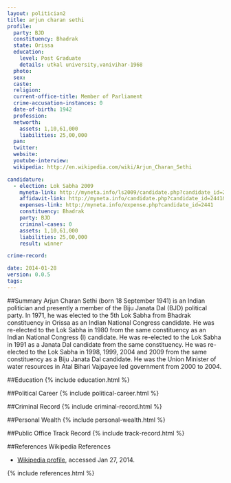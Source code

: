 ```yaml
---
layout: politician2
title: arjun charan sethi
profile: 
  party: BJD
  constituency: Bhadrak
  state: Orissa
  education: 
    level: Post Graduate
    details: utkal university,vanivihar-1968
  photo: 
  sex: 
  caste: 
  religion: 
  current-office-title: Member of Parliament
  crime-accusation-instances: 0
  date-of-birth: 1942
  profession: 
  networth: 
    assets: 1,10,61,000
    liabilities: 25,00,000
  pan: 
  twitter: 
  website: 
  youtube-interview: 
  wikipedia: http://en.wikipedia.com/wiki/Arjun_Charan_Sethi

candidature: 
  - election: Lok Sabha 2009
    myneta-link: http://myneta.info/ls2009/candidate.php?candidate_id=2441
    affidavit-link: http://myneta.info/candidate.php?candidate_id=2441&scan=original
    expenses-link: http://myneta.info/expense.php?candidate_id=2441
    constituency: Bhadrak 
    party: BJD
    criminal-cases: 0
    assets: 1,10,61,000
    liabilities: 25,00,000
    result: winner 

crime-record: 

date: 2014-01-28
version: 0.0.5
tags: 
---
```

##Summary
Arjun Charan Sethi (born 18 September 1941) is an Indian politician and presently a member of the Biju Janata Dal (BJD) political party. In 1971, he was elected to the 5th Lok Sabha from Bhadrak constituency in Orissa as an Indian National Congress candidate. He was re-elected to the Lok Sabha in 1980 from the same constituency as an Indian National Congress (I) candidate. He was re-elected to the Lok Sabha in 1991 as a Janata Dal candidate from the same constituency. He was re-elected to the Lok Sabha in 1998, 1999, 2004 and 2009 from the same constituency as a Biju Janata Dal candidate. He was the Union Minister of water resources in Atal Bihari Vajpayee led government from 2000 to 2004.


##Education
{% include education.html %}


##Political Career
{% include political-career.html %}


##Criminal Record
{% include criminal-record.html %}


##Personal Wealth
{% include personal-wealth.html %}


##Public Office Track Record
{% include track-record.html %}


##References
Wikipedia References
- [Wikipedia profile]({{page.profile.wikipedia}}), accessed Jan 27, 2014.



{% include references.html %}